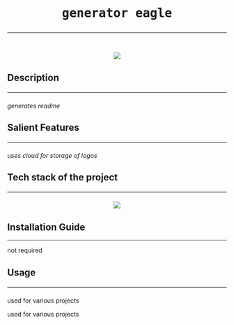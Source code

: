 
<div align='center'>
<pre>
<h1>generator eagle<hr/></h1>
<img src = "https://res.cloudinary.com/dqorldalg/image/upload/v1682199149/logo_1_komygw.png"/>
</pre>
</div>
<div>
<h2>Description<hr/></h2>
<p><i>generates readme </i></p>
</div>
<div>
<h2>Salient Features<hr/></h2>
<p><i>uses cloud for storage of logos</i></p>
</div>
<div>
<p><h2>Tech stack of the project<hr/></h2></p>
<p align="center">
<a href="/">
<img src="https://skillicons.dev/icons?i=au,bevy,blender,ableton,bootstrap" />
</a>
</p>
</p>
</div>
<div>
<p><h2>Installation Guide</h2><hr/></h2></p>
<p>not required</p>
</div>
<div>
<p><h2>Usage<hr/></h2></p>
<p>used for various projects</p>
</div>
used for various projects